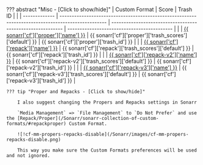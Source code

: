 ??? abstract "Misc - [Click to show/hide]"
| Custom Format | Score                                                                                             | Trash ID                                                   |                                             |
| ------------- | ------------------------------------------------------------------------------------------------- | ---------------------------------------------------------- | ------------------------------------------- |
|               | [{{ sonarr['cf']['proper']['name'] }}](/Sonarr/sonarr-collection-of-custom-formats/#proper)       | {{ sonarr['cf']['proper']['trash_scores']['default'] }}    | {{ sonarr['cf']['proper']['trash_id'] }}    |
|               | [{{ sonarr['cf']['repack']['name'] }}](/Sonarr/sonarr-collection-of-custom-formats/#repack)       | {{ sonarr['cf']['repack']['trash_scores']['default'] }}    | {{ sonarr['cf']['repack']['trash_id'] }}    |
|               | [{{ sonarr['cf']['repack-v2']['name'] }}](/Sonarr/sonarr-collection-of-custom-formats/#repack-v2) | {{ sonarr['cf']['repack-v2']['trash_scores']['default'] }} | {{ sonarr['cf']['repack-v2']['trash_id'] }} |
|               | [{{ sonarr['cf']['repack-v3']['name'] }}](/Sonarr/sonarr-collection-of-custom-formats/#repack-v3) | {{ sonarr['cf']['repack-v3']['trash_scores']['default'] }} | {{ sonarr['cf']['repack-v3']['trash_id'] }} |


    ??? tip "Proper and Repacks - [Click to show/hide]"

        I also suggest changing the Propers and Repacks settings in Sonarr

        `Media Management` => `File Management` to `Do Not Prefer` and use the [Repack/Proper](/Sonarr/sonarr-collection-of-custom-formats/#repackproper) Custom Format.

        ![!cf-mm-propers-repacks-disable](/Sonarr/images/cf-mm-propers-repacks-disable.png)

        This way you make sure the Custom Formats preferences will be used and not ignored.
